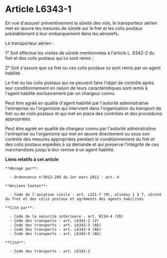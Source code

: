 # Article L6343-1

En vue d'assurer préventivement la sûreté des vols, le transporteur aérien met en œuvre les mesures de sûreté sur le fret et
les colis postaux préalablement à leur embarquement dans les aéronefs. 

Le transporteur aérien : 

1° Soit effectue les visites de sûreté mentionnées à l'article L. 6342-2 du fret et des colis postaux qui lui sont remis ; 

2° Soit s'assure que ce fret ou ces colis postaux lui sont remis par un agent habilité. 

Le fret ou les colis postaux qui ne peuvent faire l'objet de contrôle après leur conditionnement en raison de leurs
caractéristiques sont remis à l'agent habilité exclusivement par un chargeur connu. 

Peut être agréé en qualité d'agent habilité par l'autorité administrative l'entreprise ou l'organisme qui intervient dans
l'organisation du transport de fret ou de colis postaux et qui met en place des contrôles et des procédures appropriées. 

Peut être agréé en qualité de chargeur connu par l'autorité administrative l'entreprise ou l'organisme qui met en œuvre
directement ou sous son contrôle des mesures appropriées pendant le conditionnement du fret et des colis postaux expédiés à
sa demande et qui préserve l'intégrité de ces marchandises jusqu'à leur remise à un agent habilité.

**Liens relatifs à cet article**

	**Abrogé par**:

	  - Ordonnance n°2012-289 du 1er mars 2012 - art. 4

	**Anciens textes**:

	  - Code de l'aviation civile - art. L321-7 (M), alinéas 1 à 7, sûreté du fret et des colis postaux et agréments des agents habilités

	**Cité par**:

	  - Code de la sécurité intérieure - art. R114-4 (VD)
	  - Code des transports - art. L6341-2 (V)
	  - Code des transports - art. L6343-3 (Ab)
	  - Code des transports - art. L6343-4 (Ab)
	  - Code des transports - art. L6343-5 (Ab)

	**Cite**:

	  - Code des transports - art. L6342-2
